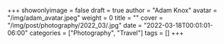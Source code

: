 +++
showonlyimage = false
draft = true
author = "Adam Knox"
avatar = "/img/adam_avatar.jpeg"
weight = 0
title = ""
cover = "/img/post/photography/2022_03/.jpg"
date = "2022-03-18T00:01:01-06:00"
categories = ["Photography", "Travel"]
tags = []
+++
<!--more-->
